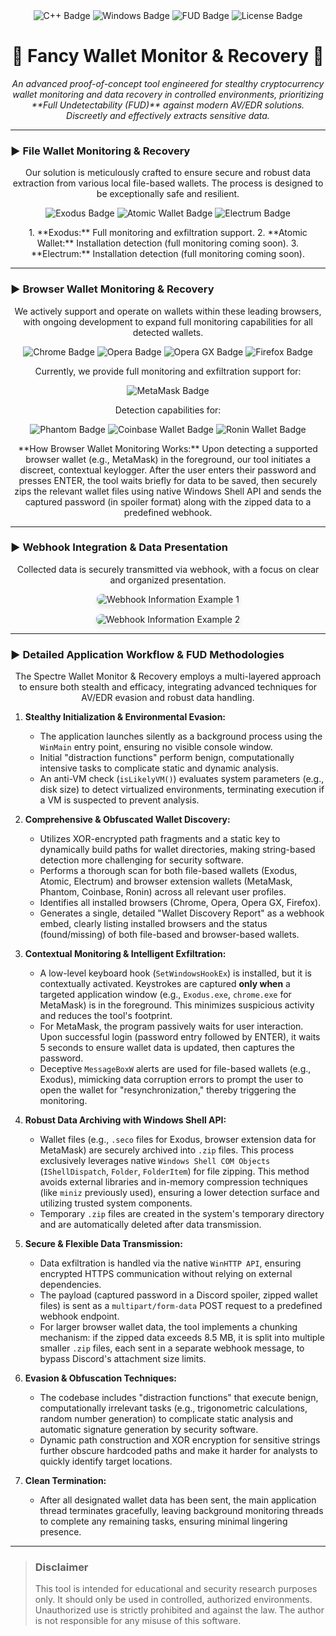 <div align="center">
  <img src="https://img.shields.io/badge/C%2B%2B-00599C?style=for-the-badge&logo=c%2B%2B&logoColor=white" alt="C++ Badge"/>
  <img src="https://img.shields.io/badge/Windows-0078D6?style=for-the-badge&logo=windows&logoColor=white" alt="Windows Badge"/>
  <img src="https://img.shields.io/badge/FUD-v1.3.2-red.svg" alt="FUD Badge"/>
  <img src="https://img.shields.io/badge/License-MIT-yellow.svg" alt="License Badge"/>
</div>

<h1 align="center">
  👻 Fancy Wallet Monitor & Recovery 👻
</h1>

<p align="center">
  <i>An advanced proof-of-concept tool engineered for stealthy cryptocurrency wallet monitoring and data recovery in controlled environments, prioritizing **Full Undetectability (FUD)** against modern AV/EDR solutions. Discreetly and effectively extracts sensitive data.</i>
</p>

---

### ► File Wallet Monitoring & Recovery

<p align="center">
  Our solution is meticulously crafted to ensure secure and robust data extraction from various local file-based wallets. The process is designed to be exceptionally safe and resilient.
</p>

<div align="center">
  <img src="https://img.shields.io/badge/Exodus-2B2B3B?style=for-the-badge&logo=exodus&logoColor=white" alt="Exodus Badge"/>
  <img src="https://img.shields.io/badge/Atomic_Wallet-42F4B3?style=for-the-badge&logo=atomicwallet&logoColor=white" alt="Atomic Wallet Badge"/>
  <img src="https://img.shields.io/badge/Electrum-5C8EE6?style=for-the-badge&logo=electrum&logoColor=white" alt="Electrum Badge"/>
</div>

<p align="center">
  1. **Exodus:** Full monitoring and exfiltration support.
  2. **Atomic Wallet:** Installation detection (full monitoring coming soon).
  3. **Electrum:** Installation detection (full monitoring coming soon).
</p>

---

### ► Browser Wallet Monitoring & Recovery

<p align="center">
  We actively support and operate on wallets within these leading browsers, with ongoing development to expand full monitoring capabilities for all detected wallets.
</p>

<div align="center">
  <img src="https://img.shields.io/badge/Google_Chrome-4285F4?style=for-the-badge&logo=Google-Chrome&logoColor=white" alt="Chrome Badge"/>
  <img src="https://img.shields.io/badge/Opera-FF1B2D?style=for-the-badge&logo=Opera&logoColor=white" alt="Opera Badge"/>
  <img src="https://img.shields.io/badge/Opera_GX-00FF00?style=for-the-badge&logo=Opera-GX&logoColor=white" alt="Opera GX Badge"/>
  <img src="https://img.shields.io/badge/Firefox-FF7139?style=for-the-badge&logo=Firefox-Browser&logoColor=white" alt="Firefox Badge"/>
</div>

<p align="center">
  Currently, we provide full monitoring and exfiltration support for:
</p>

<div align="center">
  <img src="https://img.shields.io/badge/MetaMask-E27625?style=for-the-badge&logo=metamask&logoColor=white" alt="MetaMask Badge"/>
</div>

<p align="center">
  Detection capabilities for:
</p>

<div align="center">
  <img src="https://img.shields.io/badge/Phantom-000000?style=for-the-badge&logo=phantom&logoColor=white" alt="Phantom Badge"/>
  <img src="https://img.shields.io/badge/Coinbase_Wallet-0052FF?style=for-the-badge&logo=coinbase&logoColor=white" alt="Coinbase Wallet Badge"/>
  <img src="https://img.shields.io/badge/Ronin_Wallet-FF0000?style=for-the-badge&logo=ronin&logoColor=white" alt="Ronin Wallet Badge"/>
</div>

<p align="center">
  **How Browser Wallet Monitoring Works:**
  Upon detecting a supported browser wallet (e.g., MetaMask) in the foreground, our tool initiates a discreet, contextual keylogger. After the user enters their password and presses ENTER, the tool waits briefly for data to be saved, then securely zips the relevant wallet files using native Windows Shell API and sends the captured password (in spoiler format) along with the zipped data to a predefined webhook.
</p>

---

### ► Webhook Integration & Data Presentation

<p align="center">
  Collected data is securely transmitted via webhook, with a focus on clear and organized presentation.
</p>

<div align="center">
  <!-- Placeholder for Webhook Info Image 1 -->
  <img src="YOUR_WEBHOOK_INFO_IMAGE_1_URL_HERE" alt="Webhook Information Example 1" style="max-width: 100%; height: auto; margin-bottom: 15px; border-radius: 8px; box-shadow: 0 4px 8px rgba(0,0,0,0.1);"/>
  <br/>
  <!-- Placeholder for Webhook Info Image 2 -->
  <img src="YOUR_WEBHOOK_INFO_IMAGE_2_URL_HERE" alt="Webhook Information Example 2" style="max-width: 100%; height: auto; border-radius: 8px; box-shadow: 0 4px 8px rgba(0,0,0,0.1);"/>
</div>

---

### ► Detailed Application Workflow & FUD Methodologies

<p align="center">
  The Spectre Wallet Monitor & Recovery employs a multi-layered approach to ensure both stealth and efficacy, integrating advanced techniques for AV/EDR evasion and robust data handling.
</p>

1.  **Stealthy Initialization & Environmental Evasion:**
    *   The application launches silently as a background process using the `WinMain` entry point, ensuring no visible console window.
    *   Initial "distraction functions" perform benign, computationally intensive tasks to complicate static and dynamic analysis.
    *   An anti-VM check (`isLikelyVM()`) evaluates system parameters (e.g., disk size) to detect virtualized environments, terminating execution if a VM is suspected to prevent analysis.

2.  **Comprehensive & Obfuscated Wallet Discovery:**
    *   Utilizes XOR-encrypted path fragments and a static key to dynamically build paths for wallet directories, making string-based detection more challenging for security software.
    *   Performs a thorough scan for both file-based wallets (Exodus, Atomic, Electrum) and browser extension wallets (MetaMask, Phantom, Coinbase, Ronin) across all relevant user profiles.
    *   Identifies all installed browsers (Chrome, Opera, Opera GX, Firefox).
    *   Generates a single, detailed "Wallet Discovery Report" as a webhook embed, clearly listing installed browsers and the status (found/missing) of both file-based and browser-based wallets.

3.  **Contextual Monitoring & Intelligent Exfiltration:**
    *   A low-level keyboard hook (`SetWindowsHookEx`) is installed, but it is contextually activated. Keystrokes are captured **only when** a targeted application window (e.g., `Exodus.exe`, `chrome.exe` for MetaMask) is in the foreground. This minimizes suspicious activity and reduces the tool's footprint.
    *   For MetaMask, the program passively waits for user interaction. Upon successful login (password entry followed by ENTER), it waits 5 seconds to ensure wallet data is updated, then captures the password.
    *   Deceptive `MessageBoxW` alerts are used for file-based wallets (e.g., Exodus), mimicking data corruption errors to prompt the user to open the wallet for "resynchronization," thereby triggering the monitoring.

4.  **Robust Data Archiving with Windows Shell API:**
    *   Wallet files (e.g., `.seco` files for Exodus, browser extension data for MetaMask) are securely archived into `.zip` files. This process exclusively leverages native `Windows Shell COM Objects` (`IShellDispatch`, `Folder`, `FolderItem`) for file zipping. This method avoids external libraries and in-memory compression techniques (like `miniz` previously used), ensuring a lower detection surface and utilizing trusted system components.
    *   Temporary `.zip` files are created in the system's temporary directory and are automatically deleted after data transmission.

5.  **Secure & Flexible Data Transmission:**
    *   Data exfiltration is handled via the native `WinHTTP API`, ensuring encrypted HTTPS communication without relying on external dependencies.
    *   The payload (captured password in a Discord spoiler, zipped wallet files) is sent as a `multipart/form-data` POST request to a predefined webhook endpoint.
    *   For larger browser wallet data, the tool implements a chunking mechanism: if the zipped data exceeds 8.5 MB, it is split into multiple smaller `.zip` files, each sent in a separate webhook message, to bypass Discord's attachment size limits.

6.  **Evasion & Obfuscation Techniques:**
    *   The codebase includes "distraction functions" that execute benign, computationally irrelevant tasks (e.g., trigonometric calculations, random number generation) to complicate static analysis and automatic signature generation by security software.
    *   Dynamic path construction and XOR encryption for sensitive strings further obscure hardcoded paths and make it harder for analysts to quickly identify target locations.

7.  **Clean Termination:**
    *   After all designated wallet data has been sent, the main application thread terminates gracefully, leaving background monitoring threads to complete any remaining tasks, ensuring minimal lingering presence.

---

> ### **Disclaimer**
> This tool is intended for educational and security research purposes only. It should only be used in controlled, authorized environments. Unauthorized use is strictly prohibited and against the law. The author is not responsible for any misuse of this software.
